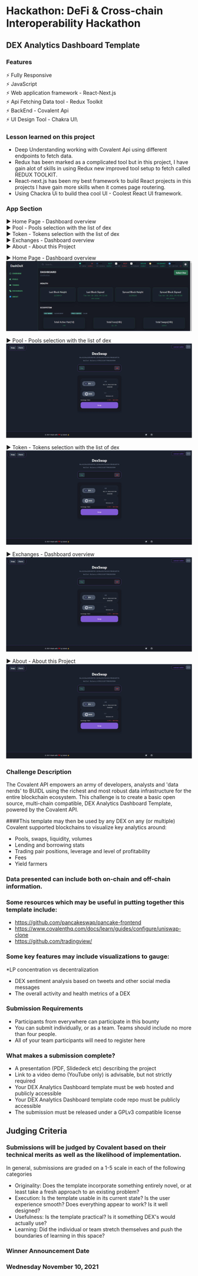 # Hackathon: DeFi & Cross-chain Interoperability Hackathon
## DEX Analytics Dashboard Template

### Features
 :zap: Fully Responsive\
 :zap: JavaScript\
 :zap: Web application framework - React-Next.js\
 :zap: Api Fetching Data tool - Redux Toolkit\
 :zap: BackEnd  - Covalent Api\
 :zap: UI Design Tool - Chakra UI\
<!--  :zap: Host\Deployment - Vercel -->
 

### Lesson learned on this project
* Deep Understanding working with Covalent Api using different endpoints to fetch data.
* Redux has been marked as a complicated tool but in this project, I have gain alot of skills in using Redux new improved tool setup to fetch called REDUX TOOLKIT.
* React-next.js has been my best framework to build React projects in this projects I have gain more skills when it comes page routering. 
* Using Chackra Ui to build thea cool UI - Coolest React UI framework.  

### App Section
:arrow_forward: Home Page - Dashboard overview\
:arrow_forward: Pool - Pools selection with the list of dex\
:arrow_forward: Token - Tokens selection with the list of dex\
:arrow_forward: Exchanges - Dashboard overview\
:arrow_forward: About - About this Project

:arrow_forward: Home Page - Dashboard overview\
![defi_DexSwap](https://github.com/SabeloMkhwanzi/dex-dashboard-covalent-dapp/blob/main/DEX-Analytics-Template-SabeloMkhwanzi-dash.jpg)

:arrow_forward: Pool - Pools selection with the list of dex\
![defi_DexSwap](https://github.com/SabeloMkhwanzi/defi_DexSwap/blob/main/DexSwap_project.jpg)

:arrow_forward: Token - Tokens selection with the list of dex\
![defi_DexSwap](https://github.com/SabeloMkhwanzi/defi_DexSwap/blob/main/DexSwap_project.jpg)

:arrow_forward: Exchanges - Dashboard overview\
![defi_DexSwap](https://github.com/SabeloMkhwanzi/defi_DexSwap/blob/main/DexSwap_project.jpg)

:arrow_forward: About - About this Project
![defi_DexSwap](https://github.com/SabeloMkhwanzi/defi_DexSwap/blob/main/DexSwap_project.jpg)

### Challenge Description
The Covalent API empowers an army of developers, analysts and 'data nerds' to BUIDL using the richest and most robust data infrastructure for the entire blockchain ecosystem. This challenge is to create a basic open source, multi-chain compatible, DEX Analytics Dashboard Template, powered by the Covalent API.

####This template may then be used by any DEX on any (or multiple) Covalent supported blockchains to visualize key analytics around:

* Pools, swaps, liquidity, volumes
* Lending and borrowing stats
* Trading pair positions, leverage and level of profitability
* Fees
* Yield farmers

### Data presented can include both on-chain and off-chain information.

### Some resources which may be useful in putting together this template include:

* https://github.com/pancakeswap/pancake-frontend
* https://www.covalenthq.com/docs/learn/guides/configure/uniswap-clone
* https://github.com/tradingview/

### Some key features may include visualizations to gauge:

*LP concentration vs decentralization
* DEX sentiment analysis based on tweets and other social media messages
* The overall activity and health metrics of a DEX

### Submission Requirements
* Participants from everywhere can participate in this bounty
* You can submit individually, or as a team. Teams should include no more than four people.
* All of your team participants will need to register here

### What makes a submission complete?
* A presentation (PDF, Slidedeck etc) describing the project
* Link to a video demo (YouTube only) is advisable, but not strictly required
* Your DEX Analytics Dashboard template must be web hosted and publicly accessible
* Your DEX Analytics Dashboard template code repo must be publicly accessible
* The submission must be released under a GPLv3 compatible license

## Judging Criteria
### Submissions will be judged by Covalent based on their technical merits as well as the likelihood of implementation.

In general, submissions are graded on a 1-5 scale in each of the following categories

* Originality: Does the template incorporate something entirely novel, or at least take a fresh approach to an existing problem?
* Execution: Is the template usable in its current state? Is the user experience smooth? Does everything appear to work? Is it well designed?
* Usefulness: Is the template practical? Is it something DEX's would actually use?
* Learning: Did the individual or team stretch themselves and push the boundaries of learning in this space?

### Winner Announcement Date
### Wednesday November 10, 2021
